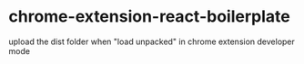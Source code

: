 # chrome-extension-react-boilerplate

upload the dist folder when "load unpacked" in chrome extension developer mode  
